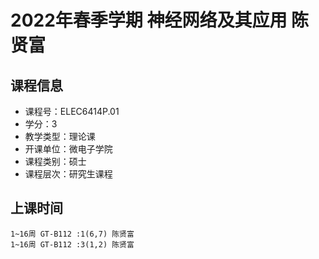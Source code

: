 # 2022年春季学期 神经网络及其应用 陈贤富






## 课程信息

- 课程号：ELEC6414P.01
- 学分：3
- 教学类型：理论课
- 开课单位：微电子学院
- 课程类别：硕士
- 课程层次：研究生课程

## 上课时间

```
1~16周 GT-B112 :1(6,7) 陈贤富
1~16周 GT-B112 :3(1,2) 陈贤富
```

